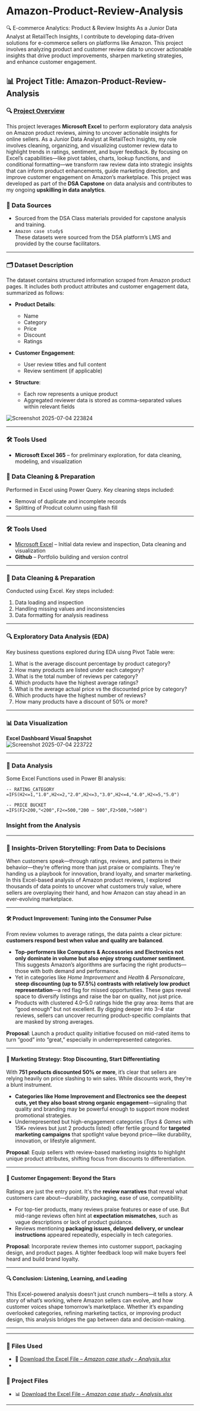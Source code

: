 # Amazon-Product-Review-Analysis
🔍 E-commerce Analytics: Product & Review Insights
As a Junior Data Analyst at RetailTech Insights, I contribute to developing data-driven solutions for e-commerce sellers on platforms like Amazon. This project involves analyzing product and customer review data to uncover actionable insights that drive product improvements, sharpen marketing strategies, and enhance customer engagement.

## 📊 Project Title: Amazon-Product-Review-Analysis

### 🔍 [Project Overview](#project-overview)

This project leverages **Microsoft Excel** to perform exploratory data analysis on Amazon product reviews, aiming to uncover actionable insights for online sellers. As a Junior Data Analyst at RetailTech Insights, my role involves cleaning, organizing, and visualizing customer review data to highlight trends in ratings, sentiment, and buyer feedback. By focusing on Excel’s capabilities—like pivot tables, charts, lookup functions, and conditional formatting—we transform raw review data into strategic insights that can inform product enhancements, guide marketing direction, and improve customer engagement on Amazon’s marketplace.
This project was developed as part of the **DSA Capstone** on data analysis and contributes to my ongoing **upskilling in data analytics**.

### 📁 Data Sources  
- Sourced from the DSA Class materials provided for capstone analysis and training.
- `Amazon case study$`  
These datasets were sourced from the DSA platform’s LMS and provided by the course facilitators.
---
### 🗂️ Dataset Description

The dataset contains structured information scraped from Amazon product pages. It includes both product attributes and customer engagement data, summarized as follows:

- **Product Details**:  
  - Name  
  - Category  
  - Price  
  - Discount  
  - Ratings  

- **Customer Engagement**:  
  - User review titles and full content  
  - Review sentiment (if applicable)  

- **Structure**:  
  - Each row represents a unique product  
  - Aggregated reviewer data is stored as comma-separated values within relevant fields
 
![Screenshot 2025-07-04 223824](https://github.com/user-attachments/assets/14e4aa0b-f83f-45ca-bf28-20dc66625b42)

---
### 🛠 Tools Used  
- **Microsoft Excel 365** – for preliminary exploration, for data cleaning, modeling, and visualization 

### 🧹 Data Cleaning & Preparation  
Performed in Excel using Power Query. Key cleaning steps included:
- Removal of duplicate and incomplete records  
- Splitting of Prodcut column using flash fill
---
### 🛠 Tools Used  
- [Microsoft Excel](http://www.microsoft.com) – Initial data review and inspection, Data cleaning and visualization  
- **Github** – Portfolio building and version control

---

### 🧹 Data Cleaning & Preparation  
Conducted using Excel. Key steps included:  
1. Data loading and inspection  
2. Handling missing values and inconsistencies  
3. Data formatting for analysis readiness

---

### 🔍 Exploratory Data Analysis (EDA)  
Key business questions explored during EDA uisng Pivot Table were:  
1. What is the average discount percentage by product category?
2. How many products are listed under each category?
3. What is the total number of reviews per category?
4. Which products have the highest average ratings?
5. What is the average actual price vs the discounted price by category?
6. Which products have the highest number of reviews?
7. How many products have a discount of 50% or more?

---

### 📊 Data Visualization  

**Excel Dashboard Visual Snapshot**  
![Screenshot 2025-07-04 223722](https://github.com/user-attachments/assets/09872c4f-c324-4004-81b2-2531a37de43f)

---


### 🧠 Data Analysis  
Some Excel Functions used in Power BI analysis:

```Excel Function used
-- RATING_CATEGORY
=IFS(H2<=1,"1.0",H2<=2,"2.0",H2<=3,"3.0",H2<=4,"4.0",H2<=5,"5.0")

-- PRICE BUCKET
=IFS(F2<200,"<200",F2<=500,"200 – 500",F2>500,">500")

```
### Insight from the Analysis
---

### 📖 Insights-Driven Storytelling: From Data to Decisions
When customers speak—through ratings, reviews, and patterns in their behavior—they’re offering more than just praise or complaints. They're handing us a playbook for innovation, brand loyalty, and smarter marketing. In this Excel-based analysis of Amazon product reviews, I explored thousands of data points to uncover what customers truly value, where sellers are overplaying their hand, and how Amazon can stay ahead in an ever-evolving marketplace.

---
#### 🛠️ Product Improvement: Tuning into the Consumer Pulse
From review volumes to average ratings, the data paints a clear picture: **customers respond best when value and quality are balanced**.
- **Top-performers like Computers & Accessories and Electronics not only dominate in volume but also enjoy strong customer sentiment**. This suggests Amazon’s algorithms are surfacing the right products—those with both demand and performance.
- Yet in categories like *Home Improvement* and *Health & Personalcare*, **steep discounting (up to 57.5%) contrasts with relatively low product representation**—a red flag for missed opportunities. These gaps reveal space to diversify listings and raise the bar on quality, not just price.
- Products with clustered 4.0–5.0 ratings hide the gray area: items that are “good enough” but not excellent. By digging deeper into 3–4 star reviews, sellers can uncover recurring product-specific complaints that are masked by strong averages.

**Proposal**: Launch a product quality initiative focused on mid-rated items to turn “good” into “great,” especially in underrepresented categories.

---

#### 📣 Marketing Strategy: Stop Discounting, Start Differentiating

With **751 products discounted 50% or more**, it’s clear that sellers are relying heavily on price slashing to win sales. While discounts work, they're a blunt instrument.

- **Categories like Home Improvement and Electronics see the deepest cuts, yet they also boast strong organic engagement**—signaling that quality and branding may be powerful enough to support more modest promotional strategies.
- Underrepresented but high-engagement categories (*Toys & Games* with 15K+ reviews but just 2 products listed) offer fertile ground for **targeted marketing campaigns** that spotlight value beyond price—like durability, innovation, or lifestyle alignment.

**Proposal**: Equip sellers with review-based marketing insights to highlight unique product attributes, shifting focus from discounts to differentiation.

---

#### 🤝 Customer Engagement: Beyond the Stars

Ratings are just the entry point. It's the **review narratives** that reveal what customers care about—durability, packaging, ease of use, compatibility.

- For top-tier products, many reviews praise features or ease of use. But mid-range reviews often hint at **expectation mismatches**, such as vague descriptions or lack of product guidance.
- Reviews mentioning **packaging issues, delayed delivery, or unclear instructions** appeared repeatedly, especially in tech categories.

**Proposal**: Incorporate review themes into customer support, packaging design, and product pages. A tighter feedback loop will make buyers feel heard and build brand loyalty.

---

#### 🔍 Conclusion: Listening, Learning, and Leading

This Excel-powered analysis doesn’t just crunch numbers—it tells a story. A story of what’s working, where Amazon sellers can evolve, and how customer voices shape tomorrow’s marketplace. Whether it’s expanding overlooked categories, refining marketing tactics, or improving product design, this analysis bridges the gap between data and decision-making.

---



---

### 📎 Files Used  
- 📂 [Download the Excel File – *Amazon case study - Analysis.xlsx*](Amazon%20case%20study%20-%20Analysis.xlsx)
-
### 📂 Project Files

- 📊 [Download the Excel File – *Amazon case study - Analysis.xlsx*](Amazon%20case%20study%20-%20Analysis.xlsx)

---
